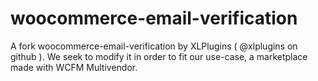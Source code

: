 # woocommerce-email-verification
A fork woocommerce-email-verification by XLPlugins ( @xlplugins on github ). We seek to modify it in order to fit our use-case, a marketplace made with WCFM Multivendor.
